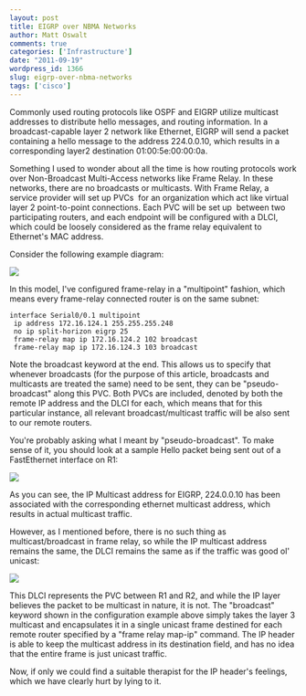 ```yaml
---
layout: post
title: EIGRP over NBMA Networks
author: Matt Oswalt
comments: true
categories: ['Infrastructure']
date: "2011-09-19"
wordpress_id: 1366
slug: eigrp-over-nbma-networks
tags: ['cisco']
---
```



Commonly used routing protocols like OSPF and EIGRP utilize multicast addresses to distribute hello messages, and routing information. In a broadcast-capable layer 2 network like Ethernet, EIGRP will send a packet containing a hello message to the address 224.0.0.10, which results in a corresponding layer2 destination 01:00:5e:00:00:0a.

Something I used to wonder about all the time is how routing protocols work over Non-Broadcast Multi-Access networks like Frame Relay. In these networks, there are no broadcasts or multicasts. With Frame Relay, a service provider will set up PVCs  for an organization which act like virtual layer 2 point-to-point connections. Each PVC will be set up  between two participating routers, and each endpoint will be configured with a DLCI, which could be loosely considered as the frame relay equivalent to Ethernet's MAC address.

Consider the following example diagram:

[![](/assets/2011/09/diagram5.png)](/assets/2011/09/diagram5.png)

In this model, I've configured frame-relay in a "multipoint" fashion, which means every frame-relay connected router is on the same subnet:

    interface Serial0/0.1 multipoint
     ip address 172.16.124.1 255.255.255.248
     no ip split-horizon eigrp 25
     frame-relay map ip 172.16.124.2 102 broadcast
     frame-relay map ip 172.16.124.3 103 broadcast

Note the broadcast keyword at the end. This allows us to specify that whenever broadcasts (for the purpose of this article, broadcasts and multicasts are treated the same) need to be sent, they can be "pseudo-broadcast" along this PVC. Both PVCs are included, denoted by both the remote IP address and the DLCI for each, which means that for this particular instance, all relevant broadcast/multicast traffic will be also sent to our remote routers. 

You're probably asking what I meant by "pseudo-broadcast". To make sense of it, you should look at a sample Hello packet being sent out of a FastEthernet interface on R1:

![](/assets/2011/09/packet_eth.png)

As you can see, the IP Multicast address for EIGRP, 224.0.0.10 has been associated with the corresponding ethernet multicast address, which results in actual multicast traffic.

However, as I mentioned before, there is no such thing as multicast/broadcast in frame relay, so while the IP multicast address remains the same, the DLCI remains the same as if the traffic was good ol' unicast:

![](/assets/2011/09/packet_fr.png)

This DLCI represents the PVC between R1 and R2, and while the IP layer believes the packet to be multicast in nature, it is not. The "broadcast" keyword shown in the configuration example above simply takes the layer 3 multicast and encapsulates it in a single unicast frame destined for each remote router specified by a "frame relay map-ip" command. The IP header is able to keep the multicast address in its destination field, and has no idea that the entire frame is just unicast traffic.

Now, if only we could find a suitable therapist for the IP header's feelings, which we have clearly hurt by lying to it.
